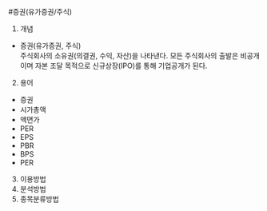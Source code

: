 #증권(유가증권/주식)
1. 개념
- 증권(유가증권, 주식)  
주식회사의 소유권(의결권, 수익, 자산)을 나타낸다.
모든 주식회사의 출발은 비공개이며 자본 조달 목적으로 신규상장(IPO)를 통해 기업공개가 된다.
2. 용어
- 증권
- 시가총액
- 액면가
- PER
- EPS
- PBR
- BPS
- PER
3. 이용방법
4. 분석방법
5. 종목분류방법
